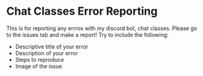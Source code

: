 # Chat Classes Error Reporting
This is for reporting any errros with my discord bot, chat classes. Please go to the issues tab and make a report! Try to include the following:
* Descriptive title of your error
* Description of your error
* Steps to reproduce
* Image of the issue
